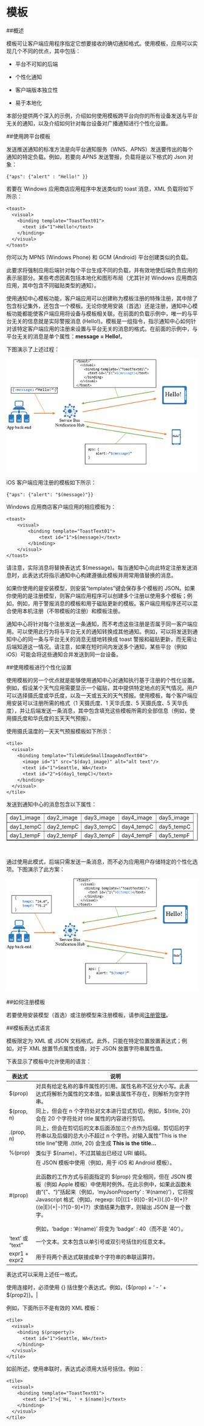 <properties
	pageTitle="模板"
	description="本主题介绍 Azure 通知中心的模板。"
	services="notification-hubs"
	documentationCenter=".net"
	authors="wesmc7777"
	manager="dwrede"
	editor=""/>

<tags
	ms.service="notification-hubs"
	ms.date="03/28/2016"
	wacn.date="05/18/2016"/>

# 模板

##概述

模板可让客户端应用程序指定它想要接收的确切通知格式。使用模板，应用可以实现几个不同的优点，其中包括：

* 平台不可知的后端

* 个性化通知

* 客户端版本独立性

* 易于本地化

本部分提供两个深入的示例，介绍如何使用模板跨平台向你的所有设备发送与平台无关的通知，以及介绍如何针对每台设备对广播通知进行个性化设置。

##使用跨平台模板

发送推送通知的标准方法是向平台通知服务（WNS、APNS）发送要传出的每个通知的特定负载。例如，若要向 APNS 发送警报，负载将是以下格式的 Json 对象：

	{"aps": {"alert" : "Hello!" }}

若要在 Windows 应用商店应用程序中发送类似的 toast 消息，XML 负载将如下所示：

	<toast>
	  <visual>
	    <binding template="ToastText01">
	      <text id="1">Hello!</text>
	    </binding>
	  </visual>
	</toast>

你可以为 MPNS (Windows Phone) 和 GCM (Android) 平台创建类似的负载。

此要求将强制应用后端针对每个平台生成不同的负载，并有效地使后端负责应用的表示层部分。某些考虑因素包括本地化和图形布局（尤其针对 Windows 应用商店应用，其中包含不同磁贴类型的通知）。

使用通知中心模板功能，客户端应用可以创建称为模板注册的特殊注册，其中除了包含标记集外，还包含一个模板。无论你使用安装（首选）还是注册，通知中心模板功能都能使客户端应用将设备与模板相关联。在前面的负载示例中，唯一的与平台无关的信息就是实际警报消息 (Hello!)。模板是一组指令，指示通知中心如何针对该特定客户端应用的注册来设置与平台无关的消息的格式。在前面的示例中，与平台无关的消息是单个属性：**message = Hello!**。

下图演示了上述过程：

![](./media/notification-hubs-templates/notification-hubs-hello.png)


iOS 客户端应用注册的模板如下所示：

	{"aps": {"alert": "$(message)"}}

Windows 应用商店客户端应用的相应模板为：

	<toast>
		<visual>
			<binding template="ToastText01">
				<text id="1">$(message)</text>
			</binding>
		</visual>
	</toast>

请注意，实际消息将替换表达式 $(message)。每当通知中心向此特定注册发送消息时，此表达式将指示通知中心构建遵循此模板并用常用值替换的消息。

如果你使用的是安装模型，则安装“templates”键会保存多个模板的 JSON。如果你使用的是注册模型，则客户端应用程序可以创建多个注册以使用多个模板；例如，例如，用于警报消息的模板和用于磁贴更新的模板。客户端应用程序还可以混合使用本机注册（不带模板的注册）和模板注册。

通知中心将针对每个注册发送一条通知，而不考虑这些注册是否属于同一客户端应用。可以使用此行为将与平台无关的通知转换成其他通知。例如，可以将发送到通知中心的同一条与平台无关的消息无缝地转换成 toast 警报和磁贴更新，而无需让后端知道这一情况。请注意，如果在短时间内发送多个通知，某些平台（例如 iOS）可能会将这些通知合并发送到同一台设备。

##使用模板进行个性化设置

使用模板的另一个优点就是能够使用通知中心对通知执行基于注册的个性化设置。例如，假设某个天气应用需要显示一个磁贴，其中提供特定地点的天气情况。用户可以选择摄氏度或华氏度，以及一天或五天的天气预报。使用模板，每个客户端应用安装可以注册所需的格式（1 天摄氏度、1 天华氏度、5 天摄氏度、5 天华氏度），并让后端发送一条消息，其中包含填充这些模板所需的全部信息（例如，使用摄氏度和华氏度的五天天气预报）。

使用摄氏温度的一天天气预报模板如下所示：

	<tile>
	  <visual>
	    <binding template="TileWideSmallImageAndText04">
	      <image id="1" src="$(day1_image)" alt="alt text"/>
	      <text id="1">Seattle, WA</text>
	      <text id="2">$(day1_tempC)</text>
	    </binding>  
	  </visual>
	</tile>

发送到通知中心的消息包含以下属性：


<table border="1">
<tr><td>day1_image</td><td>day2_image</td><td>day3_image</td><td>day4_image</td><td>day5_image</td></tr>
<tr><td>day1_tempC</td><td>day2_tempC</td><td>day3_tempC</td><td>day4_tempC</td><td>day5_tempC</td></tr>
<tr><td>day1_tempF</td><td>day2_tempF</td><td>day3_tempF</td><td>day4_tempF</td><td>day5_tempF</td></tr>
</table><br/>


通过使用此模式，后端只需发送一条消息，而不必为应用用户存储特定的个性化选项。下图演示了此方案：

![](./media/notification-hubs-templates/notification-hubs-registration-specific.png)

##如何注册模板

若要使用安装模型（首选）或注册模型来注册模板，请参阅[注册管理](/documentation/articles/notification-hubs-registration-management/)。

##模板表达式语言

模板限定为 XML 或 JSON 文档格式。此外，只能在特定位置放置表达式；例如，对于 XML 放置节点属性或值，对于 JSON 放置字符串属性值。



下表显示了模板中允许使用的语言：

| 表达式 | 说明 |
|------------|-------------|
| $(prop) | 对具有给定名称的事件属性的引用。属性名称不区分大小写。此表达式将解析为属性的文本值，如果该属性不存在，则解析为空字符串。 |
| $(prop, n) | 同上，但会在 n 个字符处对文本进行显式剪切，例如，$(title, 20) 会在 20 个字符处对 title 属性的内容进行剪切。 |
| .(prop, n) | 同上，但会在剪切后的文本后面添加三个点作为后缀。剪切后的字符串以及后缀的总大小不超过 n 个字符。对输入属性“This is the title line”使用 .(title, 20) 会生成 **This is the title…** |
| %(prop) | 类似于 $(name)，不过其输出已经过 URI 编码。 |
| #(prop) | 在 JSON 模板中使用（例如，用于 iOS 和 Android 模板）。<br><br>此函数的工作方式与前面指定的 $(prop) 完全相同，但在 JSON 模板（例如 Apple 模板）中使用时例外。在此示例中，如果此函数未由“{”、“}”括起来（例如，‘myJsonProperty’ : ‘#(name)’），它将按 Javascript 格式（例如，regexp: (0&#124;(&#91;1-9&#93;&#91;0-9&#93;*))(\.&#91;0-9&#93;+)?((e&#124;E)(+&#124;-)?&#91;0-9&#93;+)?）求值结果为数字，则输出 JSON 是一个数字。<br><br>例如，‘badge : ‘#(name)’ 将变为 ‘badge’ : 40（而不是 ‘40‘）。|
| ‘text’ 或 “text” | 一个文本。文本包含以单引号或双引号括住的任意文本。|
| expr1 + expr2 | 用于将两个表达式联接成单个字符串的串联运算符。

表达式可以采用上述任一格式。

使用连接时，必须使用 {} 括住整个表达式。例如，{$(prop) + ‘ - ’ + $(prop2)}。|


例如，下面所示不是有效的 XML 模板：

	<tile>
	  <visual>
	    <binding $(property)>
	      <text id="1">Seattle, WA</text>
	    </binding>  
	  </visual>
	</tile>


如前所述，使用串联时，表达式必须用大括号括住。例如：

	<tile>
	  <visual>
	    <binding template="ToastText01">
	      <text id="1">{'Hi, ' + $(name)}</text>
	    </binding>  
	  </visual>
	</tile>


<!---HONumber=Mooncake_0503_2016-->